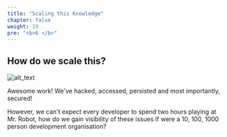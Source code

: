 ```yaml
---
title: "Scaling this Knowledge"
chapter: false
weight: 19
pre: "<b>6 </b>"
---
```



## How do we scale this?

![alt_text](images/weAreHere-m4-1.png "image_tooltip")


Awesome work! We've hacked, accessed, persisted and most importantly, secured!

However, we can't expect every developer to spend two hours playing at Mr. Robot, how do we gain visibility of these issues if were a 10, 100, 1000 person development organisation?
